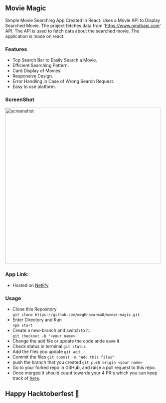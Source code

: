 ## Movie Magic

Simple Movie Searching App Created In React. Uses a Movie API to Display Searched Movie.
The project fetches data from 'https://www.omdbapi.com' API. The API is used to fetch data about the searched movie. The application is made on react. 

### Features
- Top Search Bar to Easily Search a Movie.
- Efficient Searching Pattern.
- Card Display of Movies.
- Responsive Design.
- Error Handling in Case of Wrong Search Request.
- Easy to use platform.

### ScreenShot
<img src="https://i.ibb.co/H4DtvCN/2.jpg" alt="screenshot" height="500">
 
### App Link:
- Hosted on [Netlify](https://moviemagicsearch.netlify.app/)

### Usage
- Clone this Repository <br> `git clone https://github.com/meghnavarma0/movie-magic.git`
- Enter Directory and Run <br>`npm start` 
- Create a new-branch and switch to it.<br> `git checkout -b "<your name>`
- Change the add file or update the code ande save it. 
- Check status in terminal `git status`
- Add the files you update `git add .`
- Commit the files `git commit -m "Add this files"`
- push the branch  that you created  `git push origin <your name>`
- Go to your forked repo in GitHub, and raise a pull request to this repo.
- Once merged it should count towards your 4 PR's which you can keep track of [here](https://hacktoberfest.digitalocean.com/profile).

## Happy Hacktoberfest 🎉
